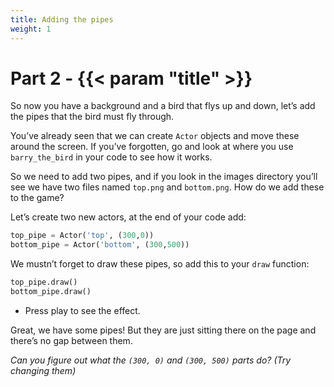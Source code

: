```yaml
---
title: Adding the pipes
weight: 1
---
```


# Part 2 - {{< param "title" >}}

So now you have a background and a bird that flys up and down, let’s add the pipes that the bird must fly through.

You’ve already seen that we can create `Actor` objects and move these around the screen. If you’ve forgotten, go and look at where you use `barry_the_bird` in your code to see how it works.

So we need to add two pipes, and if you look in the images directory you’ll see we have two files named `top.png` and `bottom.png`. How do we add these to the game?

Let’s create two new actors, at the end of your code add:

```python
top_pipe = Actor('top', (300,0))
bottom_pipe = Actor('bottom', (300,500))
```

We mustn’t forget to draw these pipes, so add this to your `draw` function:

```python
top_pipe.draw()
bottom_pipe.draw()
```

- Press play to see the effect.

Great, we have some pipes! But they are just sitting there on the page and there’s no gap between them.

*Can you figure out what the `(300, 0)` and `(300, 500)` parts do? (Try changing them)*
